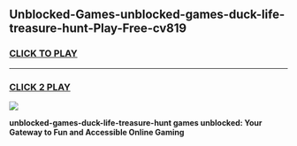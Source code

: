 
## Unblocked-Games-unblocked-games-duck-life-treasure-hunt-Play-Free-cv819
<h3>
<a href="https://premium76.site?title=unblocked-games-duck-life-treasure-hunt&ref=19M">CLICK TO PLAY</a></h3>
<hr>

<h3>
<a href="https://premium76.site?title=unblocked-games-duck-life-treasure-hunt&ref=19M">CLICK 2 PLAY</a>
  
</h3>

<a href="https://premium76.site?title=unblocked-games-duck-life-treasure-hunt&ref=19M"><img src="https://clearcache.store/games.png"></a>


**unblocked-games-duck-life-treasure-hunt games unblocked: Your Gateway to Fun and Accessible Online Gaming**
